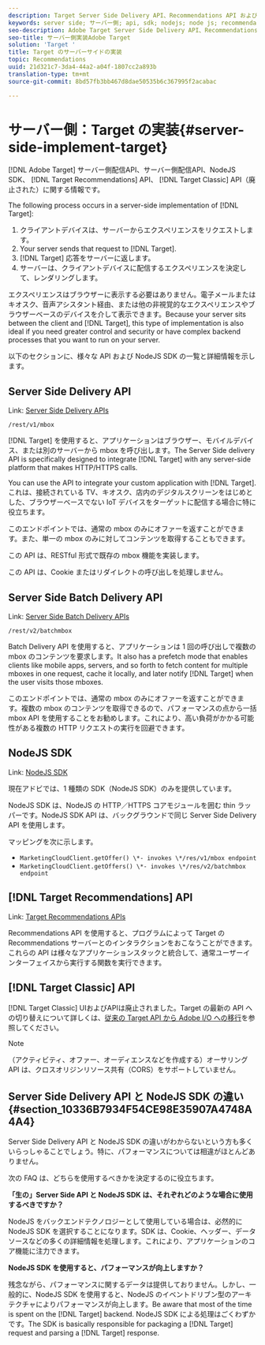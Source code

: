 ```yaml
---
description: Target Server Side Delivery API、Recommendations API および NodeJS SDK について説明します。
keywords: server side; サーバー側; api, sdk; nodejs; node js; recommendations api
seo-description: Adobe Target Server Side Delivery API、Recommendations API、およびNodeJS SDKについて取り上げます。
seo-title: サーバー側実装Adobe Target
solution: 'Target '
title: Target のサーバーサイドの実装
topic: Recommendations
uuid: 21d321c7-3da4-44a2-a04f-1807cc2a893b
translation-type: tm+mt
source-git-commit: 8bd57fb3bb467d8dae50535b6c367995f2acabac

---
```



# サーバー側：Target の実装{#server-side-implement-target}

[!DNL Adobe Target] サーバー側配信API、サーバー側配信API、NodeJS SDK、 [!DNL Target Recommendations] API、 [!DNL Target Classic] API（廃止された）に関する情報です。

The following process occurs in a server-side implementation of [!DNL Target]:

1. クライアントデバイスは、サーバーからエクスペリエンスをリクエストします。
1. Your server sends that request to [!DNL Target].
1. [!DNL Target] 応答をサーバーに返します。
1. サーバーは、クライアントデバイスに配信するエクスペリエンスを決定して、レンダリングします。

エクスペリエンスはブラウザーに表示する必要はありません。電子メールまたはキオスク、音声アシスタント経由、または他の非視覚的なエクスペリエンスやブラウザーベースのデバイスを介して表示できます。Because your server sits between the client and [!DNL Target], this type of implementation is also ideal if you need greater control and security or have complex backend processes that you want to run on your server.

以下のセクションに、様々な API および NodeJS SDK の一覧と詳細情報を示します。

## Server Side Delivery API

Link: [Server Side Delivery APIs](https://developers.adobetarget.com/api/#server-side-delivery)

`/rest/v1/mbox`

[!DNL Target] を使用すると、アプリケーションはブラウザー、モバイルデバイス、または別のサーバーから mbox を呼び出します。The Server Side delivery API is specifically designed to integrate [!DNL Target] with any server-side platform that makes HTTP/HTTPS calls.

You can use the API to integrate your custom application with [!DNL Target]. これは、接続されている TV、キオスク、店内のデジタルスクリーンをはじめとした、ブラウザーベースでない IoT デバイスをターゲットに配信する場合に特に役立ちます。

このエンドポイントでは、通常の mbox のみにオファーを返すことができます。また、単一の mbox のみに対してコンテンツを取得することもできます。

この API は、RESTful 形式で既存の mbox 機能を実装します。

この API は、Cookie またはリダイレクトの呼び出しを処理しません。

## Server Side Batch Delivery API

Link: [Server Side Batch Delivery APIs](https://developers.adobetarget.com/api/#server-side-batch-delivery)

`/rest/v2/batchmbox`

Batch Delivery API を使用すると、アプリケーションは 1 回の呼び出しで複数の mbox のコンテンツを要求します。It also has a prefetch mode that enables clients like mobile apps, servers, and so forth to fetch content for multiple mboxes in one request, cache it locally, and later notify [!DNL Target] when the user visits those mboxes.

このエンドポイントでは、通常の mbox のみにオファーを返すことができます。複数の mbox のコンテンツを取得できるので、パフォーマンスの点から一括 mbox API を使用することをお勧めします。これにより、高い負荷がかかる可能性がある複数の HTTP リクエストの実行を回避できます。

## NodeJS SDK

Link: [NodeJS SDK](https://www.npmjs.com/package/@adobe/target-node-client)

現在アドビでは、1 種類の SDK（NodeJS SDK）のみを提供しています。

NodeJS SDK は、NodeJS の HTTP／HTTPS コアモジュールを囲む thin ラッパーです。NodeJS SDK API は、バックグラウンドで同じ Server Side Delivery API を使用します。

マッピングを次に示します。

* `MarketingCloudClient.getOffer() \*- invokes \*/res/v1/mbox endpoint`
* `MarketingCloudClient.getOffers() \*- invokes \*/res/v2/batchmbox endpoint`

## [!DNL Target Recommendations] API

Link: [Target Recommendations APIs](https://developers.adobetarget.com/api/recommendations)

Recommendations API を使用すると、プログラムによって Target の Recommendations サーバーとのインタラクションをおこなうことができます。これらの API は様々なアプリケーションスタックと統合して、通常ユーザーインターフェイスから実行する関数を実行できます。

## [!DNL Target Classic] API

[!DNL Target Classic] UIおよびAPIは廃止されました。Target の最新の API への切り替えについて詳しくは、[従来の Target API から Adobe I/O への移行](../../c-implementing-target/c-api-and-sdk-overview/target-api-documentation.md#concept_3A31E26C8FAF49598152ACFE088BD4D2)を参照してください。

>[!NOTE]
>（アクティビティ、オファー、オーディエンスなどを作成する）オーサリング API は、クロスオリジンリソース共有（CORS）をサポートしていません。

## Server Side Delivery API と NodeJS SDK の違い {#section_10336B7934F54CE98E35907A4748A4A4}

Server Side Delivery API と NodeJS SDK の違いがわからないという方も多くいらっしゃることでしょう。特に、パフォーマンスについては相違がほとんどありません。

次の FAQ は、どちらを使用するべきかを決定するのに役立ちます。

**「生の」Server Side API と NodeJS SDK は、それぞれどのような場合に使用するべきですか？**

NodeJS をバックエンドテクノロジーとして使用している場合は、必然的に NodeJS SDK を選択することになります。SDK は、Cookie、ヘッダー、データソースなどの多くの詳細情報を処理します。これにより、アプリケーションのコア機能に注力できます。

**NodeJS SDK を使用すると、パフォーマンスが向上しますか？**

残念ながら、パフォーマンスに関するデータは提供しておりません。しかし、一般的に、NodeJS SDK を使用すると、NodeJS のイベントドリブン型のアーキテクチャによりパフォーマンスが向上します。Be aware that most of the time is spent on the [!DNL Target] backend. NodeJS SDK による処理はごくわずかです。The SDK is basically responsible for packaging a [!DNL Target] request and parsing a [!DNL Target] response.
